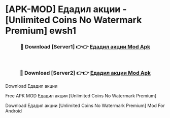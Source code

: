 # [APK-MOD] Едадил  акции - [Unlimited Coins No Watermark Premium] ewsh1



<div align="center">
<h3>🔴 Download [Server1] 👉👉 <a href="https://momento.my/?title=Едадил__акции">Едадил  акции Mod Apk</a></h3><br>

<h3>🔴 Download [Server2] 👉👉 <a href="https://momento.my/?title=Едадил__акции">Едадил  акции Mod Apk</a></h3>
</div>



Download Едадил  акции 

Free APK MOD Едадил  акции [Unlimited Coins No Watermark Premium]

Download Едадил  акции [Unlimited Coins No Watermark Premium] Mod For Android
